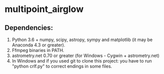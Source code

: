 # multipoint_airglow

## Dependencies:

1. Python 3.6 + numpy, scipy, astropy, sympy and matplotlib (it may be Anaconda 4.3 or greater).
2. Ffmpeg binaries in PATH.  
3. astrometry.net 0.70 or greater (for Windows - Cygwin + astrometry.net)  
4. In Windows and if you used git to clone this project: you have to run "python crlf.py" to correct endings in some files.  
